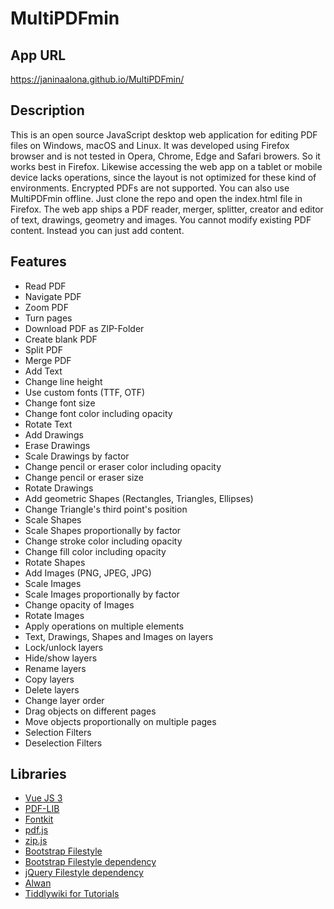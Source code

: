 # MultiPDFmin

## App URL
<https://janinaalona.github.io/MultiPDFmin/>

## Description
This is an open source JavaScript desktop web application for editing PDF files on Windows, macOS and Linux. It was developed using Firefox browser and is not tested in Opera, Chrome, Edge and Safari browers. So it works best in Firefox. Likewise accessing the web app on a tablet or mobile device lacks operations, since the layout is not optimized for these kind of environments. Encrypted PDFs are not supported. You can also use MultiPDFmin offline. Just clone the repo and open the index.html file in Firefox. The web app ships a PDF reader, merger, splitter, creator and editor of text, drawings, geometry and images. You cannot modify existing PDF content. Instead you can just add content.

## Features
- Read PDF
- Navigate PDF
- Zoom PDF
- Turn pages
- Download PDF as ZIP-Folder
- Create blank PDF
- Split PDF
- Merge PDF
- Add Text
- Change line height
- Use custom fonts (TTF, OTF)
- Change font size
- Change font color including opacity
- Rotate Text
- Add Drawings
- Erase Drawings
- Scale Drawings by factor 
- Change pencil or eraser color including opacity
- Change pencil or eraser size
- Rotate Drawings
- Add geometric Shapes (Rectangles, Triangles, Ellipses)
- Change Triangle's third point's position
- Scale Shapes
- Scale Shapes proportionally by factor
- Change stroke color including opacity
- Change fill color including opacity
- Rotate Shapes
- Add Images (PNG, JPEG, JPG)
- Scale Images
- Scale Images proportionally by factor
- Change opacity of Images
- Rotate Images
- Apply operations on multiple elements
- Text, Drawings, Shapes and Images on layers
- Lock/unlock layers
- Hide/show layers
- Rename layers
- Copy layers
- Delete layers
- Change layer order
- Drag objects on different pages
- Move objects proportionally on multiple pages
- Selection Filters
- Deselection Filters

## Libraries
- [Vue JS 3](https://vuejs.org/)
- [PDF-LIB](https://pdf-lib.js.org/)
- [Fontkit](https://www.npmjs.com/package/@pdf-lib/fontkit)
- [pdf.js](https://github.com/mozilla/pdf.js)
- [zip.js](https://github.com/gildas-lormeau/zip.js/)
- [Bootstrap Filestyle](https://github.com/markusslima/bootstrap-filestyle)
- [Bootstrap Filestyle dependency](https://getbootstrap.com/)
- [jQuery Filestyle dependency](https://jquery.com/)
- [Alwan](https://github.com/SofianChouaib/alwan)
- [Tiddlywiki for Tutorials](https://tiddlywiki.com/) 